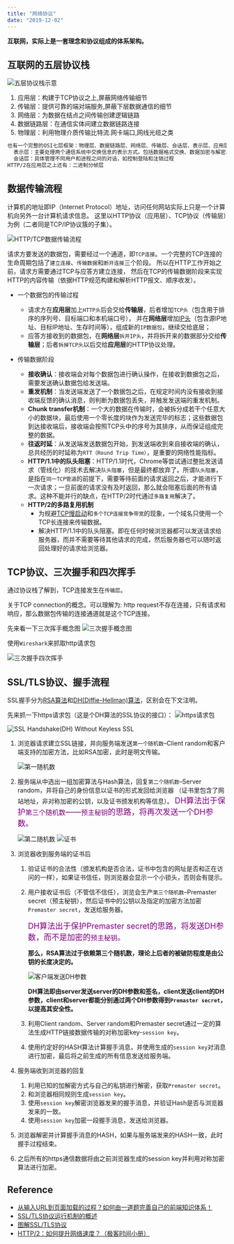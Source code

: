 ```yaml
---
title: "网络协议"
date: "2019-12-02"
---
```


**互联网，实际上是一套理念和协议组成的体系架构。**

## 互联网的五层协议栈

![五层协议栈示意](../../../.imgs/protocol-stack.png)

1. 应用层：构建于TCP协议之上,屏蔽网络传输细节
2. 传输层：提供可靠的端对端服务,屏蔽下层数据通信的细节
3. 网络层：为数据在结点之间传输创建逻辑链路
4. 数据链路层：在通信实体间建立数据链路连接
5. 物理层：利用物理介质传输比特流.网卡端口,网线光缆之类

```md
也有一个完整的OSI七层框架：物理层、数据链路层、网络层、传输层、会话层、表示层、应用层
  表示层：主要处理两个通信系统中交换信息的表示方式。包括数据格式交换、数据加密与解密、数据压缩与终端类型转换等
  会话层：具体管理不同用户和进程之间的对话，如控制登陆和注销过程
HTTP/2在应用层之上还有：二进制分帧层
```

## 数据传输流程

计算机的地址即IP（Internet Protocol）地址，访问任何网站实际上只是一个计算机向另外一台计算机请求信息。
这里以HTTP协议（应用层）、TCP协议（传输层）为例（二者同是TCP/IP协议簇的子集）。

![HTTP/TCP数据传输流程](../../../.imgs/transmission-process.png)

请求方要发送的数据包，需要经过一个通道，即`TCP连接`。一个完整的TCP连接的生命周期包括了`建立连接`、`传输数据`和`断开连接`三个阶段。
所以在HTTP工作开始之前，请求方需要通过TCP与应答方建立连接，
然后在TCP的传输数据阶段来实现HTTP的内容传输（依据HTTP规范构建和解析HTTP报文、顺序收发）。

- 一个数据包的传输过程
  - 请求方在**应用层**加上`HTTP头`后会交给**传输层**，后者增加`TCP头`（包含用于排序的序列号、目标端口和本机端口号），
  并在**网络层**增加[IP头](https://zh.wikipedia.org/wiki/传输控制协议)（包含源IP地址、目标IP地址、生存时间等），组成新的`IP数据包`，继续交给底层；
  - 应答方接收到的数据包，在**网络层**`拆开IP头`，并将拆开来的数据部分交给**传输层**；后者`拆掉TCP头`以后交给**应用层**的HTTP协议处理。

- 传输数据阶段
  - **接收确认**：接收端会对每个数据包进行确认操作，在接收到数据包之后，需要发送确认数据包给发送端。
  - **重发机制**：当发送端发送了一个数据包之后，在规定时间内没有接收到接收端反馈的确认消息，则判断为数据包丢失，并触发发送端的重发机制。
  - **Chunk transfer机制**：一个大的数据在传输时，会被拆分成若干个任意大小的数据块，最后使用一个零长度的块作为发送完毕的标志；这些数据包到达接收端后，接收端会按照TCP头中的序号为其排序，从而保证组成完整的数据。
  - **往返时延**：从发送端发送数据包开始，到发送端收到来自接收端的确认，总共经历的时延称为`RTT（Round Trip Time）`，是重要的网络性能指标。
  - **HTTP/1.1中的队头阻塞**：HTTP/1.1时代，Chrome等尝试通过整批发送请求（管线化）的技术去解决`队头阻塞`，但是最终都放弃了。所谓`队头阻塞`，是指在`同一TCP管道`的前提下，需要等待前面的请求返回之后，才能进行下一次请求；一旦前面的请求没有及时返回，那么就会阻塞后面的所有请求。这种不能并行的缺点，在HTTP/2时代通过`多路复用`解决了。
  - **HTTP/2的多路复用机制**
    - 为规避[TCP慢启动](https://zh.wikipedia.org/wiki/TCP拥塞控制)和`多个TCP连接竞争带宽`的现象，一个域名只使用一个TCP长连接来传输数据。
    - 解决HTTP/1.1中的队头阻塞。即在任何时候浏览器都可以发送请求给服务器，而并不需要等待其他请求的完成，然后服务器也可以随时返回处理好的请求给浏览器。

## TCP协议、三次握手和四次挥手

通过协议栈了解到，TCP连接发生在`传输层`。

关于TCP connection的概念。可以理解为: http request不存在连接，只有请求和响应，那么数据包传输的连接通道就是这个TCP连接。

先来看一下三次挥手概念图
![三次握手概念图](../../../.imgs/the-three-handshake.png)

使用`Wireshark`来抓取http请求包

![三次握手四次挥手](../../../.imgs/http-shake-hands.png)

## SSL/TLS协议、握手流程

SSL握手分为[RSA算法](http://www.ruanyifeng.com/blog/2013/06/rsa_algorithm_part_one.html)和[DH(Diffie-Hellman)算法](http://zh.wikipedia.org/wiki/迪菲－赫尔曼密钥交换)，区别会在下文注明。

先来抓一下https请求包（这是个DH算法的SSL协议的接口）：
![https请求包](../../../.imgs/https-shake-hands01.png)

![SSL Handshake(DH) Without Keyless SSL](http://www.ruanyifeng.com/blogimg/asset/2014/bg2014092007.png)

1. 浏览器请求建立SSL链接，并向服务端发送`第一个随机数`–Client random和客户端支持的加密方法，比如RSA加密，此时是明文传输。

    ![第一随机数](../../../.imgs/https-shake-hands02.png)
2. 服务端从中选出一组加密算法与Hash算法，回复`第二个随机数`–Server random，并将自己的身份信息以证书的形式发回给浏览器
  （证书里包含了网站地址，非对称加密的公钥，以及证书颁发机构等信息）。
    <font color=purple size=4>DH算法出于保护`第三个随机数`——`预主秘钥`的思路，将再次发送一个DH参数。</font>

    ![第二随机数](../../../.imgs/https-shake-hands03.png)
    ![证书](../../../.imgs/https-shake-hands04.png)
3. 浏览器收到服务端的证书后
    1. 验证证书的合法性（颁发机构是否合法，证书中包含的网址是否和正在访问的一样），如果证书信任，则浏览器会显示一个小锁头，否则会有提示。
    2. 用户接收证书后（不管信不信任），浏览会生产`第三个随机数`–Premaster secret（预主秘钥），然后证书中的公钥以及指定的加密方法加密`Premaster secret`，发送给服务器。

        <font color=purple size=4>DH算法出于保护Premaster secret的思路，将发送DH参数，而不是加密的`预主秘钥`。</font>

        **那么，RSA算法过于依赖第三个随机数，理论上后者的被破防程度是由公钥的长度决定的。**

        ![客户端发送DH参数](../../../.imgs/https-shake-hands05.png)

        **DH算法即由server发送server的DH参数和签名，client发送client的DH参数，client和server都能分别通过两个DH参数得到`Premaster secret`，以提高其安全性。**
    3. 利用Client random、Server random和Premaster secret通过一定的算法生成HTTP链接数据传输的对称加密key-`session key`。
    4. 使用约定好的HASH算法计算握手消息，并使用生成的`session key`对消息进行加密，最后将之前生成的所有信息发送给服务端。
4. 服务端收到浏览器的回复
    1. 利用已知的加解密方式与自己的私钥进行解密，获取`Premaster secret`。
    2. 和浏览器相同规则生成`session key`。
    3. 使用`session key`解密浏览器发来的握手消息，并验证Hash是否与浏览器发来的一致。
    4. 使用`session key`加密一段握手消息，发送给浏览器。
5. 浏览器解密并计算握手消息的HASH，如果与服务端发来的HASH一致，此时握手过程结束。
6. 之后所有的https通信数据将由之前浏览器生成的session key并利用对称加密算法进行加密。

## Reference

- [从输入URL到页面加载的过程？如何由一道题完善自己的前端知识体系！](https://segmentfault.com/a/1190000013662126)
- [SSL/TLS协议运行机制的概述](http://www.ruanyifeng.com/blog/2014/02/ssl_tls.html)
- [图解SSL/TLS协议](http://www.ruanyifeng.com/blog/2014/09/illustration-ssl.html)
- [HTTP/2：如何提升网络速度？（极客时间小册）](https://time.geekbang.org/column/article/148546)